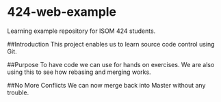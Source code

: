 # 424-web-example
Learning example repository for ISOM 424 students.

##Introduction
This project enables us to learn source code control using Git.

##Purpose
To have code we can use for hands on exercises. We are also using this to see how rebasing and merging works.

##No More Conflicts
We can now merge back into Master without any trouble.
